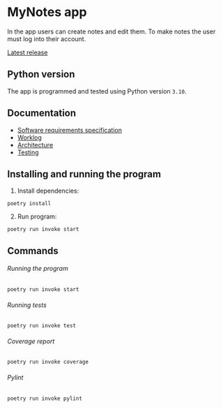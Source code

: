 # MyNotes app

In the app users can create notes and edit them. To make notes the user must log into their account.

[Latest release](https://github.com/heleneil/ot-harjoitustyo/releases/tag/viikko7)

## Python version

The app is programmed and tested using Python version ```3.10```.

## Documentation
- [Software requirements specification](https://github.com/heleneil/ot-harjoitustyo/blob/master/documentation/SRS.md)
- [Worklog](https://github.com/heleneil/ot-harjoitustyo/blob/master/documentation/worklog.md)
- [Architecture](https://github.com/heleneil/ot-harjoitustyo/blob/master/documentation/architecture.md)
- [Testing](https://github.com/heleneil/ot-harjoitustyo/blob/master/documentation/testing.md)

## Installing and running the program
1. Install dependencies:

```poetry install```

2. Run program:

```poetry run invoke start```

## Commands

###### Running the program

```poetry run invoke start```

###### Running tests

```poetry run invoke test```

###### Coverage report

```poetry run invoke coverage```

###### Pylint

```poetry run invoke pylint```

